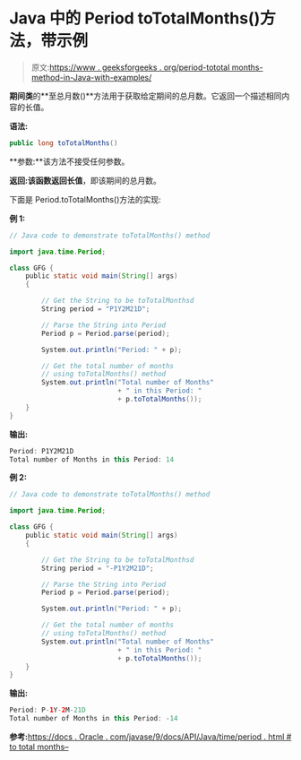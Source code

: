 # Java 中的 Period toTotalMonths()方法，带示例

> 原文:[https://www . geeksforgeeks . org/period-tototal months-method-in-Java-with-examples/](https://www.geeksforgeeks.org/period-tototalmonths-method-in-java-with-examples/)

**期间类**的**至总月数()**方法用于获取给定期间的总月数。它返回一个描述相同内容的长值。

**语法:**

```java
public long toTotalMonths()
```

**参数:**该方法不接受任何参数。

**返回:**该函数返回**长值**，即该期间的总月数。

下面是 Period.toTotalMonths()方法的实现:

**例 1:**

```java
// Java code to demonstrate toTotalMonths() method

import java.time.Period;

class GFG {
    public static void main(String[] args)
    {

        // Get the String to be toTotalMonthsd
        String period = "P1Y2M21D";

        // Parse the String into Period
        Period p = Period.parse(period);

        System.out.println("Period: " + p);

        // Get the total number of months
        // using toTotalMonths() method
        System.out.println("Total number of Months"
                           + " in this Period: "
                           + p.toTotalMonths());
    }
}
```

**输出:**

```java
Period: P1Y2M21D
Total number of Months in this Period: 14

```

**例 2:**

```java
// Java code to demonstrate toTotalMonths() method

import java.time.Period;

class GFG {
    public static void main(String[] args)
    {

        // Get the String to be toTotalMonthsd
        String period = "-P1Y2M21D";

        // Parse the String into Period
        Period p = Period.parse(period);

        System.out.println("Period: " + p);

        // Get the total number of months
        // using toTotalMonths() method
        System.out.println("Total number of Months"
                           + " in this Period: "
                           + p.toTotalMonths());
    }
}
```

**输出:**

```java
Period: P-1Y-2M-21D
Total number of Months in this Period: -14

```

**参考:**[https://docs . Oracle . com/javase/9/docs/API/Java/time/period . html # to total months–](https://docs.oracle.com/javase/9/docs/api/java/time/Period.html#toTotalMonths--)